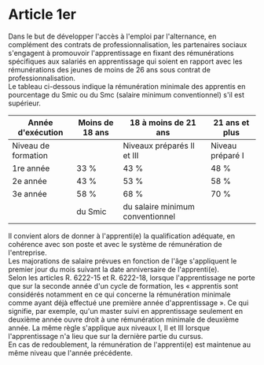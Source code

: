 # Article 1er

  
Dans le but de développer l'accès à l'emploi par l'alternance, en complément des contrats de professionnalisation, les partenaires sociaux s'engagent à promouvoir l'apprentissage en fixant des rémunérations spécifiques aux salariés en apprentissage qui soient en rapport avec les rémunérations des jeunes de moins de 26 ans sous contrat de professionnalisation.   
Le tableau ci-dessous indique la rémunération minimale des apprentis en pourcentage du Smic ou du Smc (salaire minimum conventionnel) s'il est supérieur. 

  


| Année d'exécution  | Moins de 18 ans  | 18 à moins de 21 ans  | 21 ans et plus  |
| --- | --- | --- | --- |
| Niveau de formation  |  | Niveaux préparés II et III  | Niveau préparé I  | Niveaux préparés II et III  | Niveau préparé I  |
| 1re année  | 33 %  | 43 %  | 48 %  | 55 %  | 65 %  |
| 2e année  | 43 %  | 53 %  | 58 %  | 65 %  | 75 %  |
| 3e année  | 58 %  | 68 %  | 70 %  | 80 %  | 80 %  |
|  | du Smic  | du salaire minimum conventionnel  |

  
  
Il convient alors de donner à l'apprenti(e) la qualification adéquate, en cohérence avec son poste et avec le système de rémunération de l'entreprise.   
Les majorations de salaire prévues en fonction de l'âge s'appliquent le premier jour du mois suivant la date anniversaire de l'apprenti(e).   
Selon les articles R. 6222-15 et R. 6222-18, lorsque l'apprentissage ne porte que sur la seconde année d'un cycle de formation, les « apprentis sont considérés notamment en ce qui concerne la rémunération minimale comme ayant déjà effectué une première année d'apprentissage ». Ce qui signifie, par exemple, qu'un master suivi en apprentissage seulement en deuxième année ouvre droit à une rémunération minimale de deuxième année. La même règle s'applique aux niveaux I, II et III lorsque l'apprentissage n'a lieu que sur la dernière partie du cursus.   
En cas de redoublement, la rémunération de l'apprenti(e) est maintenue au même niveau que l'année précédente.

  
